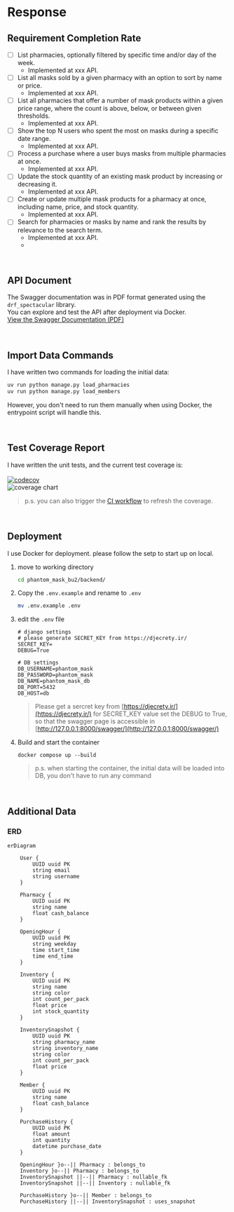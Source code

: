 # Response
## Requirement Completion Rate
* [ ] List pharmacies, optionally filtered by specific time and/or day of the week.
  * Implemented at xxx API.
* [ ] List all masks sold by a given pharmacy with an option to sort by name or price.
  * Implemented at xxx API.
* [ ] List all pharmacies that offer a number of mask products within a given price range, where the count is above, below, or between given thresholds.
  * Implemented at xxx API.
* [ ] Show the top N users who spent the most on masks during a specific date range.
  * Implemented at xxx API.
* [ ] Process a purchase where a user buys masks from multiple pharmacies at once.
  *  Implemented at xxx API.
* [ ] Update the stock quantity of an existing mask product by increasing or decreasing it.
  * Implemented at xxx API.
* [ ] Create or update multiple mask products for a pharmacy at once, including name, price, and stock quantity.
  * Implemented at xxx API.
* [ ] Search for pharmacies or masks by name and rank the results by relevance to the search term.
  * Implemented at xxx API.
  *
<br>

## API Document
The Swagger documentation was in PDF format generated using the `drf_spectacular` library. <br>
 You can explore and test the API after deployment via Docker. <br>
[ View the Swagger Documentation (PDF) ](https://github.com/user-attachments/files/20922153/Phantom.Mask.API.pdf)

<br>

## Import Data Commands
I have written two commands for loading the initial data:
```bash
uv run python manage.py load_pharmacies
uv run python manage.py load_members
```
However, you don't need to run them manually when using Docker, the entrypoint script will handle this.

<br>

## Test Coverage Report
I have written the unit tests, and the current test coverage is:
<br><br>
[![codecov](https://codecov.io/gh/0xJasonChien/phantom_mask_bu2/graph/badge.svg?token=SYRLPCTURX)](https://codecov.io/gh/0xJasonChien/phantom_mask_bu2)
<br>
![coverage chart](https://codecov.io/gh/0xJasonChien/phantom_mask_bu2/graphs/sunburst.svg?token=SYRLPCTURX)

> p.s. you can also trigger the [CI workflow](https://github.com/0xJasonChien/phantom_mask_bu2/actions/workflows/ci.yaml) to refresh the coverage.

<br>

## Deployment
I use Docker for deployment. please follow the setp to start up on  local. <br>

1. move to working directory
   ``` bash
   cd phantom_mask_bu2/backend/
   ```
3. Copy the `.env.example` and rename to `.env`
   ``` bash
   mv .env.example .env
   ```
4. edit the `.env` file
   ``` .env
   # django settings
   # please generate SECRET_KEY from https://djecrety.ir/
   SECRET_KEY=
   DEBUG=True
   
   # DB settings
   DB_USERNAME=phantom_mask
   DB_PASSWORD=phantom_mask
   DB_NAME=phantom_mask_db
   DB_PORT=5432
   DB_HOST=db
   ```
   > Please get a sercret key from [https://djecrety.ir/](https://djecrety.ir/) for SECRET_KEY value
   >  set the DEBUG to True, so that the swagger page is accessible in [http://127.0.0.1:8000/swagger/](http://127.0.0.1:8000/swagger/)
5. Build and start the container

    ```
    docker compose up --build
    ```
    > p.s. when starting the container, the initial data will be loaded into DB, you don't have to run any command

<br>

## Additional Data
### ERD
```mermaid
erDiagram

    User {
        UUID uuid PK
        string email
        string username
    }

    Pharmacy {
        UUID uuid PK
        string name
        float cash_balance
    }

    OpeningHour {
        UUID uuid PK
        string weekday
        time start_time
        time end_time
    }

    Inventory {
        UUID uuid PK
        string name
        string color
        int count_per_pack
        float price
        int stock_quantity
    }

    InventorySnapshot {
        UUID uuid PK
        string pharmacy_name
        string inventory_name
        string color
        int count_per_pack
        float price
    }

    Member {
        UUID uuid PK
        string name
        float cash_balance
    }

    PurchaseHistory {
        UUID uuid PK
        float amount
        int quantity
        datetime purchase_date
    }

    OpeningHour }o--|| Pharmacy : belongs_to
    Inventory }o--|| Pharmacy : belongs_to
    InventorySnapshot ||--|| Pharmacy : nullable_fk
    InventorySnapshot ||--|| Inventory : nullable_fk

    PurchaseHistory }o--|| Member : belongs_to
    PurchaseHistory ||--|| InventorySnapshot : uses_snapshot
```
